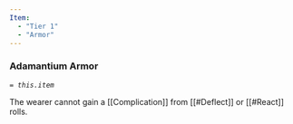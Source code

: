 ```yaml
---
Item:
  - "Tier 1"
  - "Armor"
---
```


### Adamantium Armor
_`= this.item`_ 

The wearer cannot gain a [[Complication]] from [[#Deflect]] or [[#React]] rolls.